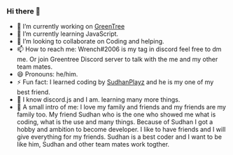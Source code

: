 ### Hi there 👋

- 🔭 I’m currently working on [GreenTree](https://greentree.cf)
- 🌱 I’m currently learning JavaScript.
- 👯 I’m looking to collaborate on Coding and helping.
- 📫 How to reach me: Wrench#2006 is my tag in discord feel free to dm me. Or join Greentree Discord server to talk with the me and my other team mates.
- 😄 Pronouns: he/him.
- ⚡ Fun fact: I learned coding by [SudhanPlayz](https://github.com/SudhanPlayz) and he is my one of my best friend.
- 🔰 I know discord.js and I am. learning many more things.
- 🏁 A small intro of me: I love my family and friends and my friends are my family too. My friend Sudhan who is the one who showed me what is coding, what is the use and many things. Because of Sudhan I got a hobby and ambition to become developer. I like to have friends and I will give everything for my friends. Sudhan is a best coder and I want to be like him, Sudhan and other team mates work togther.
